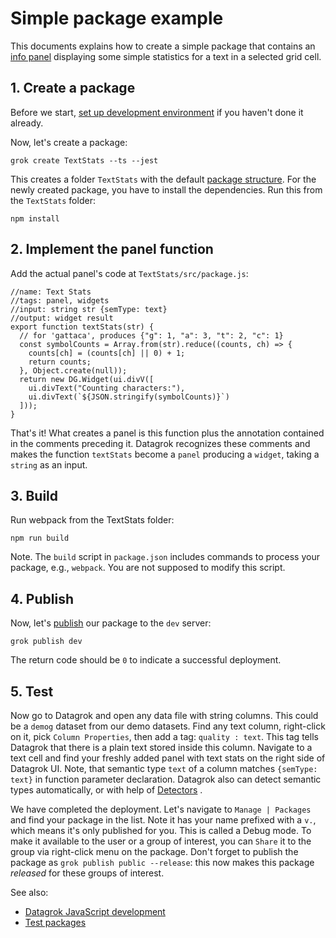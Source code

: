 <!-- TITLE: Creating a package -->

# Simple package example

This documents explains how to create a simple package that contains an
[info panel](add-info-panel.md) displaying some simple statistics for a text in a selected grid cell.

## 1. Create a package

Before we start, [set up development environment](set-up-environment.md) if you haven't done it already.

Now, let's create a package:

```shell
grok create TextStats --ts --jest
```

This creates a folder `TextStats` with the default [package structure](../develop.md#package-structure). For the newly
created package, you have to install the dependencies. Run this from the `TextStats` folder:

```shell
npm install
```

## 2. Implement the panel function

Add the actual panel's code at `TextStats/src/package.js`:

```
//name: Text Stats
//tags: panel, widgets
//input: string str {semType: text}
//output: widget result
export function textStats(str) {
  // for 'gattaca', produces {"g": 1, "a": 3, "t": 2, "c": 1}
  const symbolCounts = Array.from(str).reduce((counts, ch) => {
    counts[ch] = (counts[ch] || 0) + 1;
    return counts;
  }, Object.create(null));
  return new DG.Widget(ui.divV([
    ui.divText("Counting characters:"),
    ui.divText(`${JSON.stringify(symbolCounts)}`)
  ]));
}
```

That's it! What creates a panel is this function plus the annotation contained in the comments preceding it. Datagrok
recognizes these comments and makes the function `textStats` become a `panel`
producing a `widget`, taking a `string` as an input.

## 3. Build

Run webpack from the TextStats folder:

```shell
npm run build
```

Note. The `build` script in `package.json` includes commands to process your package, e.g., `webpack`. You are not
supposed to modify this script.

## 4. Publish

Now, let's [publish](../develop.md#publishing) our package to the `dev` server:

```shell
grok publish dev
```

The return code should be `0` to indicate a successful deployment.

## 5. Test

Now go to Datagrok and open any data file with string columns. This could be a `demog` dataset from our demo datasets.
Find any text column, right-click on it, pick `Column Properties`, then add a tag: `quality : text`. This tag tells
Datagrok that there is a plain text stored inside this column. Navigate to a text cell and find your freshly added panel
with text stats on the right side of Datagrok UI. Note, that semantic type `text` of a column matches `{semType: text}`
in function parameter declaration. Datagrok also can detect semantic types automatically, or with help
of [Detectors](./define-semantic-type-detectors.md) .

We have completed the deployment. Let's navigate to `Manage | Packages` and find your package in the list. Note it has
your name prefixed with a `v.`, which means it's only published for you. This is called a Debug mode. To make it
available to the user or a group of interest, you can `Share` it to the group via right-click menu on the package. Don't
forget to publish the package as `grok publish public --release`: this now makes this package _released_
for these groups of interest.

See also:

* [Datagrok JavaScript development](../develop.md)
* [Test packages](test-packages.md)
